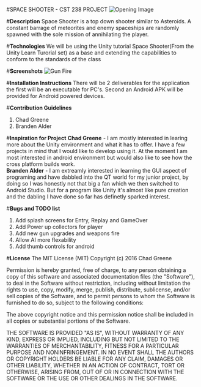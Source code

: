 #SPACE SHOOTER - CST 238 PROJECT
![Opening Image](https://github.com/chadgreene/CST328/blob/master/OpeningSeq.PNG)

#**Description**
Space Shooter is a top down shooter similar to Asteroids.  A constant barrage of meteorites and enemy spaceships are randomly spawned with the sole mission of annihilating the player.

#**Technologies**
We will be using the Unity tutorial Space Shooter(From the Unity Learn Turorial set) as a base and extending the capabilities to conform to the standards of the class

#**Screenshots**
![Gun Fire](https://github.com/chadgreene/CST328/blob/master/guns.PNG)

#**Installation Instructions**
There will be 2 deliverables for the application the first will be an executable for PC's.  Second an Android APK will be provided for Android powered devices.

#**Contribution Guidelines**
1. Chad Greene
1. Branden Alder

#**Inspiration for Project**
**Chad Greene** - I am mostly interested in learing more about the Unity environment and what it has to offer.  I have a few projects in mind that I would like to develop using it.  At the moment I am most interested in android environment but would also like to see how the cross platform builds work.
<br>
**Branden Alder** - I am extreamly interested in learning the GUI aspect of programing and have dabbled into the QT world for my junior project, by doing so I was honestly not that big a fan which we then switched to Android Studio. But for a program like Unity it's almost like pure creation and the dabling I have done so far has definetly sparked interest. 

#**Bugs and TODO list**
1. Add splash screens for Entry, Replay and GameOver
1. Add Power up collectors for player
1. Add new gun upgrades and weapons fire
1. Allow AI more flexability
1. Add thumb controls for android

#**License**
The MIT License (MIT)
Copyright (c) 2016 Chad Greene

Permission is hereby granted, free of charge, to any person obtaining a copy of this software and associated documentation files (the "Software"), to deal in the Software without restriction, including without limitation the rights to use, copy, modify, merge, publish, distribute, sublicense, and/or sell copies of the Software, and to permit persons to whom the Software is furnished to do so, subject to the following conditions:

The above copyright notice and this permission notice shall be included in all copies or substantial portions of the Software.

THE SOFTWARE IS PROVIDED "AS IS", WITHOUT WARRANTY OF ANY KIND, EXPRESS OR IMPLIED, INCLUDING BUT NOT LIMITED TO THE WARRANTIES OF MERCHANTABILITY, FITNESS FOR A PARTICULAR PURPOSE AND NONINFRINGEMENT. IN NO EVENT SHALL THE AUTHORS OR COPYRIGHT HOLDERS BE LIABLE FOR ANY CLAIM, DAMAGES OR OTHER LIABILITY, WHETHER IN AN ACTION OF CONTRACT, TORT OR OTHERWISE, ARISING FROM, OUT OF OR IN CONNECTION WITH THE SOFTWARE OR THE USE OR OTHER DEALINGS IN THE SOFTWARE.
